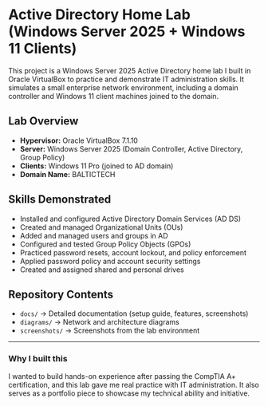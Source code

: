# Active Directory Home Lab (Windows Server 2025 + Windows 11 Clients)

This project is a Windows Server 2025 Active Directory home lab I built in Oracle VirtualBox to practice and demonstrate IT administration skills. It simulates a small enterprise network environment, including a domain controller and Windows 11 client machines joined to the domain.

## Lab Overview
- **Hypervisor:** Oracle VirtualBox 7.1.10
- **Server:** Windows Server 2025 (Domain Controller, Active Directory, Group Policy)  
- **Clients:** Windows 11 Pro (joined to AD domain) 
- **Domain Name:** BALTICTECH

## Skills Demonstrated
- Installed and configured Active Directory Domain Services (AD DS)
- Created and managed Organizational Units (OUs)
- Added and managed users and groups in AD
- Configured and tested Group Policy Objects (GPOs)
- Practiced password resets, account lockout, and policy enforcement
- Applied password policy and account security settings
- Created and assigned shared and personal drives

## Repository Contents
- `docs/` → Detailed documentation (setup guide, features, screenshots)
- `diagrams/` → Network and architecture diagrams
- `screenshots/` → Screenshots from the lab environment

---

### Why I built this
I wanted to build hands-on experience after passing the CompTIA A+ certification, and this lab gave me real practice with IT administration. It also serves as a portfolio piece to showcase my technical ability and initiative.
